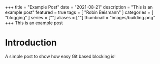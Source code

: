 +++
title = "Example Post"
date = "2021-08-21"
description = "This is an example post"
featured = true
tags = [
    "Robin Beismann"
]
categories = [
    "blogging"
]
series = [""]
aliases = [""]
thumbnail = "images/building.png"
+++
This is an example post
<!--more-->

# Introduction
A simple post to show how easy Git based blocking is!